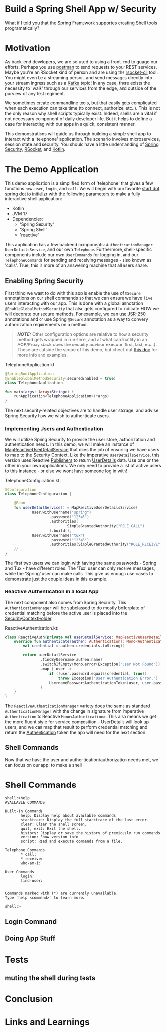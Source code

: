 # Build a Spring Shell App w/ Security

What if I told you that the Spring Framework supportes creating [Shell](https://spring.io/projects/spring-shell) tools programatically?

# Motivation

As back-end developers, we are so used to using a front-end to guage our efforts. Perhaps you use [postman](https://www.postman.com) to send requests to your REST services. Maybe you're an RSocket kind of person and are using the [rsocket-cli](https://github.com/rsocket/rsocket-cli) tool. You might even be a streaming person, and send messages directly into your stream ingress such as a [Kafka](https://spring.io/projects/spring-kafka) topic! In any case, there exists the necessity to 'walk' through our services from the edge, and outside of the purview of any test regiment.

We sometimes create commandline tools, but that easily gets complicated when each execution can take time (to connect, authorize, etc..).  This is not the only reason why shell scripts typically exist. Indeed, shells are a vital if not necessary component of daily developer life.  But it helps to define a case for interacting with our apps in a quick, consistent manner. 

This demonstrations will guide us through building a simple shell app to interact with a 'telephone' application. The scenario involves microservices, session state and security. You should have a little understanding of [Spring Security](https://spring.io/projects/spring-security), [RSocket](https://spring.io/blog/2020/03/02/getting-started-with-rsocket-spring-boot-server), and [Kotlin](https://spring.io/guides/tutorials/spring-boot-kotlin/). 
# The Demo Application

This demo application is a simplified form of 'telephone' that gives a few functions `new-user`, `login`, and `call`. We will begin with our favorite [start dot spring dot io initializr](https://start.spring.io) with the following parameters to make a fully interactive shell application:

* Kotlin
* JVM 17
* Dependencies: 
  * 'Spring Security'
  * 'Spring Shell'
  * 'reactive'

This application has a few backend components: `AuthenticationManager`, `UserDetailsService`, and our own `Telephone`.  Furthermore, shell-specific components include our own `UserCommands` for logging in, and our `TelephoneCommands` for sending and receiving messages - also known as 'calls'. True, this is more of an answering machine that all users share.

## Enabling Spring Security

First thing we want to do with this app is enable the use of `@Secure` annotations on our shell commands so that we can ensure we have `live` users interacting with our app. This is done with a global annotation `@EnableGlobalMethodSecurity` that also gets configured to indicate HOW we will decorate our secure methods. For example, we can use [JSR-250]() annotations and or use Spring `@Secure` annotation as a way to convery authorization requirements on a method.

> **_NOTE:_** Other configuration options are relative to how a security method gets wrapped in run-time, and at what cardinatlity in an AOP/Proxy stack does the security advisor execute (first, last, etc..). These are outside the scope of this demo, but check out [this doc]() for more info and examples.

TelephoneApplication.kt
```kotlin
@SpringBootApplication
@EnableGlobalMethodSecurity(securedEnabled = true)
class TelephoneApplication

fun main(args: Array<String>) {
	runApplication<TelephoneApplication>(*args)
}
```

The next security-related objectives are to handle user storage, and advise Spring Security how we wish to authenticate users.
### Implementing Users and Authentication

We will utilize Spring Security to provide the user store, authorization and authentication needs. In this demo, we will make an instance of [MapReactiveUserDetailService]() that does the job of ensuring we have users to map to the Security Context.  Like the imperative `UserDetailsService`, this version uses Reactive [Publishers]() to return [UserDetails]() data. Use one or the other in your own applications. We only need to provide a list of active users to this instance - or else we wont have someone log in with!

TelephoneConfiguration.kt:
```kotlin
@Configuration
class TelephoneConfiguration {

    @Bean
    fun userDetailService() = MapReactiveUserDetailsService(
            User.withUsername("spring")
                    .password("12345")
                    .authorities(
                            SimpleGrantedAuthority("ROLE_CALL")
                    ).build(),
            User.withUsername("tux")
                    .password("12345")
                    .authorities(SimpleGrantedAuthority("ROLE_RECEIVE")).build())
    // ...
}
```

The first two users we can login with having the same passwords - Spring and Tux - have different roles. The 'Tux' user can only receive messages, while the 'Spring' user can make calls. This give us enough use cases to demonstrate just the couple ideas in this example.

### Reactive Authentication in a local App

The next component also comes from Spring Security. This `AuthenticationManager` will be subclassed to do mostly boilerplate of credential matching before the active user is placed into the [SecurityContextHolder]().

ReactiveAuthentication.kt:
```kotlin
class ReactiveAuth(private val userDetailService: MapReactiveUserDetailsService) : ReactiveAuthenticationManager {
    override fun authenticate(authen: Authentication): Mono<Authentication> {
        val credential = authen.credentials.toString()

        return userDetailService
                .findByUsername(authen.name)
                .switchIfEmpty(Mono.error(Exception("User Not Found")))
                .map { user ->
                    if (!user.password.equals(credential, true))
                        throw Exception("User Authentication Error.")
                    UsernamePasswordAuthenticationToken(user, user.password, user.authorities)
                }
    }
}
```

The `ReactiveAuthenticationManager` variety does the same as standard `AuthenticationManager` with the change in signature from imperative `Authentication` to Reactive `Mono<Authentication>`. This also means we get the more fluent style for service composition - UserDetails will look up users, and we can map that result to perform credential matching and return the [Authentication]() token the app will need for the next section.
## Shell Commands

Now that we have the user and authentication/authorization needs met, we can focus on our app: to make a shell

# Shell Commands

```
shell:>help
AVAILABLE COMMANDS

Built-In Commands
       help: Display help about available commands
       stacktrace: Display the full stacktrace of the last error.
       clear: Clear the shell screen.
       quit, exit: Exit the shell.
       history: Display or save the history of previously run commands
       version: Show version info
       script: Read and execute commands from a file.

Telephone Commands
       * call: 
       * receive: 
       who-am-i: 

User Commands
       login: 
       find-user: 


Commands marked with (*) are currently unavailable.
Type `help <command>` to learn more.

shell:>
```
## Login Command

## Doing App Stuff

# Tests

## muting the shell during tests

# Conclusion


# Links and Learnings
